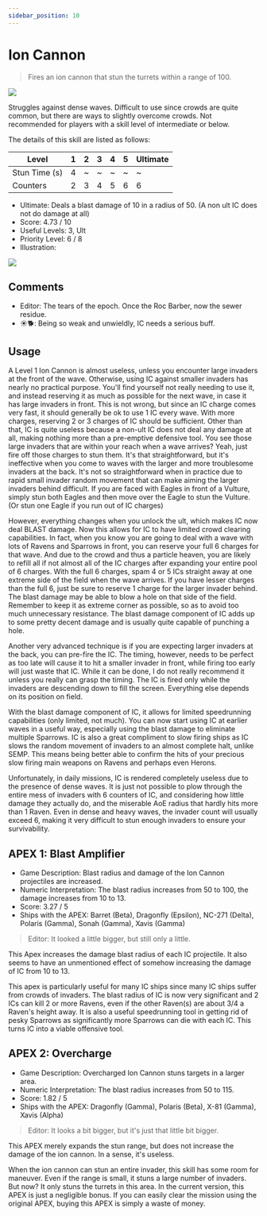 ```yaml
---
sidebar_position: 10
---
```


# Ion Cannon

> Fires an ion cannon that stun the turrets within a range of 100.

<img src="/terms/ic.png" style={{zoom:1.25}}/>

Struggles against dense waves. Difficult to use since crowds are quite common, but there are ways to slightly overcome crowds. Not recommended for players with a skill level of intermediate or below.

The details of this skill are listed as follows:

| Level         | 1    | 2    | 3    | 4    | 5    | Ultimate |
| ------------- | ---- | ---- | ---- | ---- | ---- | -------- |
| Stun Time (s) | 4    | ~    | ~    | ~    | ~    | ~        |
| Counters      | 2    | 3    | 4    | 5    | 6    | 6        |

- Ultimate: Deals a blast damage of 10 in a radius of 50. (A non ult IC does not do damage at all)
- Score: 4.73 / 10
- Useful Levels: 3, Ult
- Priority Level: 6 / 8
- Illustration:

<img src="/skills/ic.gif" style={{zoom:1}}/>

## Comments

- Editor: The tears of the epoch. Once the Roc Barber, now the sewer residue.
- ☀🐕: Being so weak and unwieldly, IC needs a serious buff.

## Usage

A Level 1 Ion Cannon is almost useless, unless you encounter large invaders at the front of the wave. Otherwise, using IC against smaller invaders has nearly no practical purpose. You'll find yourself not really needing to use it, and instead reserving it as much as possible for the next wave, in case it has large invaders in front. This is not wrong, but since an IC charge comes very fast, it should generally be ok to use 1 IC every wave. With more charges, reserving 2 or 3 charges of IC should be sufficient. Other than that, IC is quite useless because a non-ult IC does not deal any damage at all, making nothing more than a pre-emptive defensive tool. You see those large invaders that are within your reach when a wave arrives? Yeah, just fire off those charges to stun them. It's that straightforward, but it's ineffective when you come to waves with the larger and more troublesome invaders at the back. It's not so straightforward when in practice due to rapid small invader random movement that can make aiming the larger invaders behind difficult. If you are faced with Eagles in front of a Vulture, simply stun both Eagles and then move over the Eagle to stun the Vulture. (Or stun one Eagle if you run out of IC charges)

However, everything changes when you unlock the ult, which makes IC now deal BLAST damage. Now this allows for IC to have limited crowd clearing capabilities. In fact, when you know you are going to deal with a wave with lots of Ravens and Sparrows in front, you can reserve your full 6 charges for that wave. And due to the crowd and thus a particle heaven, you are likely to refill all if not almost all of the IC charges after expanding your entire pool of 6 charges. With the full 6 charges, spam 4 or 5 ICs straight away at one extreme side of the field when the wave arrives. If you have lesser charges than the full 6, just be sure to reserve 1 charge for the larger invader behind. The blast damage may be able to blow a hole on that side of the field. Remember to keep it as extreme corner as possible, so as to avoid too much unnecessary resistance. The blast damage component of IC adds up to some pretty decent damage and is usually quite capable of punching a hole.

Another very advanced technique is if you are expecting larger invaders at the back, you can pre-fire the IC. The timing, however, needs to be perfect as too late will cause it to hit a smaller invader in front, while firing too early will just waste that IC. While it can be done, I do not really recommend it unless you really can grasp the timing. The IC is fired only while the invaders are descending down to fill the screen. Everything else depends on its position on field.

With the blast damage component of IC, it allows for limited speedrunning capabilities (only limited, not much). You can now start using IC at earlier waves in a useful way, especially using the blast damage to eliminate multiple Sparrows. IC is also a great compliment to slow firing ships as IC slows the random movement of invaders to an almost complete halt, unlike SEMP. This means being better able to confirm the hits of your precious slow firing main weapons on Ravens and perhaps even Herons.

Unfortunately, in daily missions, IC is rendered completely useless due to the presence of dense waves. It is just not possible to plow through the entire mess of invaders with 6 counters of IC, and considering how little damage they actually do, and the miserable AoE radius that hardly hits more than 1 Raven. Even in dense and heavy waves, the invader count will usually exceed 6, making it very difficult to stun enough invaders to ensure your survivability.


## APEX 1: Blast Amplifier

- Game Description: Blast radius and damage of the Ion Cannon projectiles are increased.
- Numeric Interpretation: The blast radius increases from 50 to 100, the damage increases from 10 to 13.
- Score: 3.27 / 5
- Ships with the APEX: Barret (Beta), Dragonfly (Epsilon), NC-271 (Delta), Polaris (Gamma), Sonah (Gamma), Xavis (Gamma)

> Editor: It looked a little bigger, but still only a little.

This Apex increases the damage blast radius of each IC projectile. It also seems to have an unmentioned effect of somehow increasing the damage of IC from 10 to 13.

This apex is particularly useful for many IC ships since many IC ships suffer from crowds of invaders. The blast radius of IC is now very significant and 2 ICs can kill 2 or more Ravens, even if the other Raven(s) are about 3/4 a Raven's height away. It is also a useful speedrunning tool in getting rid of pesky Sparrows as significantly more Sparrows can die with each IC. This turns IC into a viable offensive tool.

## APEX 2: Overcharge

- Game Description: Overcharged Ion Cannon stuns targets in a larger area.
- Numeric Interpretation: The blast radius increases from 50 to 115.
- Score: 1.82 / 5
- Ships with the APEX: Dragonfly (Gamma), Polaris (Beta), X-81 (Gamma), Xavis (Alpha)

> Editor: It looks a bit bigger, but it's just that little bit bigger.

This APEX merely expands the stun range, but does not increase the damage of the ion cannon. In a sense, it's useless.

When the ion cannon can stun an entire invader, this skill has some room for maneuver. Even if the range is small, it stuns a large number of invaders. But now? It only stuns the turrets in this area. In the current version, this APEX is just a negligible bonus. If you can easily clear the mission using the original APEX, buying this APEX is simply a waste of money.